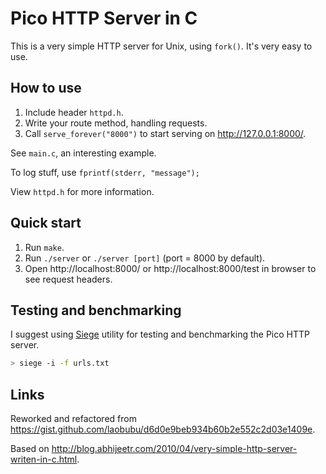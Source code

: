 # Pico HTTP Server in C

This is a very simple HTTP server for Unix, using `fork()`. It's very easy to use.

## How to use

1. Include header `httpd.h`.
2. Write your route method, handling requests.
3. Call `serve_forever("8000")` to start serving on http://127.0.0.1:8000/.

See `main.c`, an interesting example.

To log stuff, use `fprintf(stderr, "message");`

View `httpd.h` for more information.

## Quick start

1. Run `make`.
2. Run `./server` or `./server [port]` (port = 8000 by default).
3. Open http://localhost:8000/ or http://localhost:8000/test in browser to see request headers.

## Testing and benchmarking

I suggest using [Siege](https://github.com/JoeDog/siege) utility for testing and benchmarking the Pico HTTP server.

```sh
> siege -i -f urls.txt
```

## Links

Reworked and refactored from <https://gist.github.com/laobubu/d6d0e9beb934b60b2e552c2d03e1409e>.

Based on <http://blog.abhijeetr.com/2010/04/very-simple-http-server-writen-in-c.html>.
